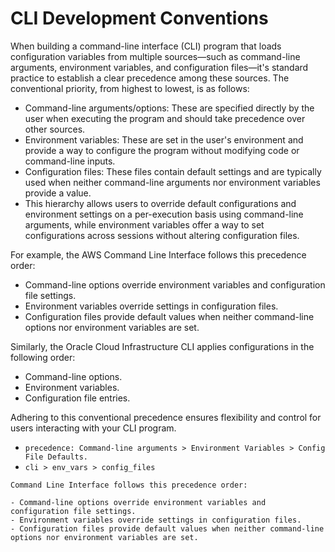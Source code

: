 # CLI Development Conventions

When building a command-line interface (CLI) program that loads configuration variables from multiple sources—such as command-line arguments, environment variables, and configuration files—it's standard practice to establish a clear precedence among these sources. The conventional priority, from highest to lowest, is as follows:

- Command-line arguments/options: These are specified directly by the user when executing the program and should take precedence over other sources.
- Environment variables: These are set in the user's environment and provide a way to configure the program without modifying code or command-line inputs.
- Configuration files: These files contain default settings and are typically used when neither command-line arguments nor environment variables provide a value.
- This hierarchy allows users to override default configurations and environment settings on a per-execution basis using command-line arguments, while environment variables offer a way to set configurations across sessions without altering configuration files.

For example, the AWS Command Line Interface follows this precedence order:

- Command-line options override environment variables and configuration file settings.
- Environment variables override settings in configuration files.
- Configuration files provide default values when neither command-line options nor environment variables are set.

Similarly, the Oracle Cloud Infrastructure CLI applies configurations in the following order:

- Command-line options.
- Environment variables.
- Configuration file entries.

Adhering to this conventional precedence ensures flexibility and control for users interacting with your CLI program.

- `precedence: Command-line arguments > Environment Variables > Config File Defaults.`
- `cli > env_vars > config_files`

```
Command Line Interface follows this precedence order:

- Command-line options override environment variables and configuration file settings.
- Environment variables override settings in configuration files.
- Configuration files provide default values when neither command-line options nor environment variables are set.
```
